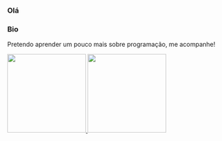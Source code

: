 ### Olá

### Bio

Pretendo aprender um pouco mais sobre programação, me acompanhe!

 <div>
  <a href="https://github.com/mikaellalencar">
  <img height="180em" src="https://github-readme-stats.vercel.app/api?username=sarinhagameplays&show_icons=true&theme=tokyonight&include_all_commits=true&count_private=true"/>
  <img height="180em" src="https://github-readme-stats.vercel.app/api/top-langs/?username=sarinhagameplays&layout=compact&langs_count=6&theme=tokyonight"/>
 
</div>
